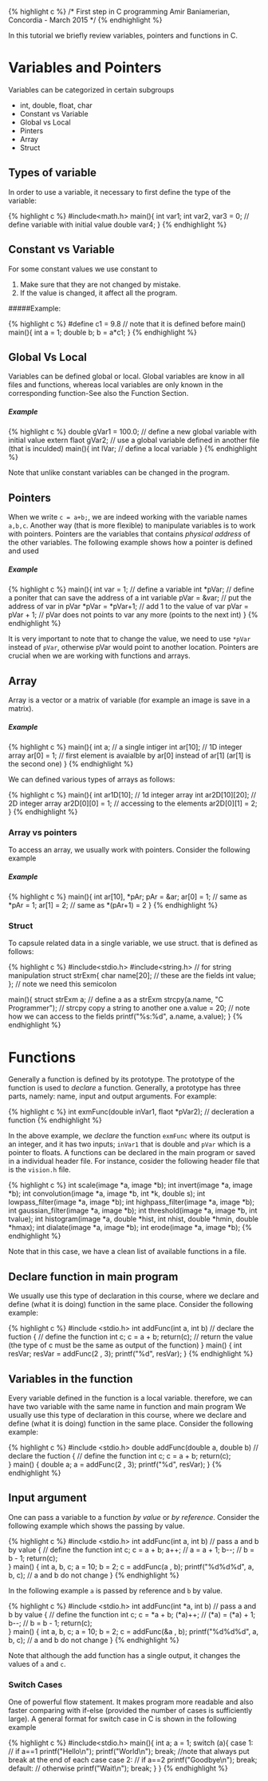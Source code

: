 {% highlight c %}
/*
First step in C programming
Amir Baniamerian, Concordia - March 2015
*/
{% endhighlight %}

In this tutorial we briefly review variables, pointers and functions in C.

# Variables and Pointers
Variables can be categorized in certain subgroups
* int, double, float, char
* Constant vs Variable
* Global vs Local
* Pinters
* Array
* Struct

## Types of variable

In order to use a variable, it necessary to first define the type of the variable:

{% highlight c %}
#include<math.h>
main(){
    int var1;
    int var2, var3 = 0; // define variable with initial value
    double var4;
}
{% endhighlight %}

## Constant vs Variable
For some constant values we use constant to
1. Make sure that they are not changed by mistake.
2. If the value is changed, it affect all the program.

#####Example:

{% highlight c %}
    #define c1 = 9.8 // note that it is defined before main()
    main(){
        int a = 1;
        double b;
        b = a*c1;
    }
{% endhighlight %}

## Global Vs Local
Variables can be defined global or local. Global variables are know in all files and functions, whereas local variables are only known in the corresponding function-See also the Function Section.

##### Example

{% highlight c %}
double gVar1 = 100.0;    // define a new global variable with initial value
extern flaot gVar2;      // use a global variable defined in another file (that is inculded)
main(){
    int lVar;            // define a local variable
}
{% endhighlight %}

Note that unlike constant variables can be changed in the program.

## Pointers
When we write `c = a+b;`, we are indeed working with the variable names `a,b,c`. Another way (that is more flexible) to manipulate variables is to work with pointers. Pointers are the variables that contains _physical address_ of the other variables. The following example shows how a pointer is defined and used
##### Example

{% highlight c %}
main(){
    int var = 1;        // define a variable
    int *pVar;          // define a poniter that can save the address of a int variable
    pVar = &var;        // put the address of var in pVar
    *pVar = *pVar+1;    // add 1 to the value of var
    pVar = pVar + 1;    // pVar does not points to var any more (points to the next int)
}
{% endhighlight %}

It is very important to note that to change the value, we need to use `*pVar` instead of `pVar`, otherwise pVar would point to another location. Pointers are crucial when we are working with functions and arrays.

## Array
Array is a vector or a matrix of variable (for example an image is save in a matrix). 
##### Example

{% highlight c %}
main(){
    int a;              // a single intiger 
    int ar[10];         // 1D integer array
    ar[0] = 1;          // first element is avaialble by ar[0] instead of ar[1] (ar[1] is the second one)
}
{% endhighlight %}

We can defined various types of arrays as follows:

{% highlight c %}
main(){
    int ar1D[10];       // 1d integer array
    int ar2D[10][20];   // 2D integer array
    ar2D[0][0] = 1;     // accessing to the elements
    ar2D[0][1] = 2;     
}
{% endhighlight %} 

### Array vs pointers
To access an array, we usually work with pointers. Consider the following example
##### Example

{% highlight c %}
main(){
    int ar[10], *pAr;
    pAr = &ar;
    ar[0] = 1;      // same as *pAr = 1;
    ar[1] = 2;      // same as *(pAr+1) = 2
}
{% endhighlight %}

### Struct
To capsule related data in a single variable, we use struct. that is defined as follows:

{% highlight c %}
#include<stdio.h>
#include<string.h>              // for string manipulation
struct strExm{
    char name[20];              // these are the fields
    int value;
};                              // note we need this semicolon

 main(){
    struct strExm a;                    // define a as a strExm
    strcpy(a.name, "C Programmer");    // strcpy copy a string to another one
    a.value = 20;                       // note how we can access to the fields
    printf("%s:%d", a.name, a.value);
}
{% endhighlight %}

# Functions
Generally a function is defined by its prototype. The prototype of the function is used to _declare_ a function. Generally, a prototype has three parts, namely: name, input and output arguments. For example:

{% highlight c %}
int exmFunc(double inVar1, flaot *pVar2);       // decleration a function
{% endhighlight %}

In the above example, we _declare_ the function `exmFunc` where its output is an integer, and it has two inputs; `inVar1` that is double and `pVar` which is a pointer to floats. A functions can be declared in the main program or saved in a individual header file. For instance, cosider the following header file that is the `vision.h` file.

{% highlight c %}
    int scale(image *a, image *b);
    int invert(image *a, image *b);
    int convolution(image *a, image *b, int *k, double s);
    int lowpass_filter(image *a, image *b);
    int highpass_filter(image *a, image *b);
    int gaussian_filter(image *a, image *b);
    int threshold(image *a, image *b, int tvalue);
    int histogram(image *a, double *hist, int nhist, double *hmin, double *hmax);
    int dialate(image *a, image *b);
    int erode(image *a, image *b);
{% endhighlight %}

Note that in this case, we have a clean list of available functions in a file.

## Declare function in main program
We usually use this type of declaration in this course, where we declare and define (what it is doing) function in the same place. Consider the following example:

{% highlight c %}
#include <stdio.h>
int addFunc(int a, int b)               // declare the fuction
{                                       // define the function
    int c;
    c = a + b;
    return(c);                          // return the value (the type of c must be the same as output of the function)
}
 main()
{
    int resVar;
    resVar = addFunc(2 , 3);
    printf("%d", resVar);
}
{% endhighlight %}

## Variables in the function

Every variable defined in the function is a local variable. therefore, we can have two variable with the same name in function and main program
We usually use this type of declaration in this course, where we declare and define (what it is doing) function in the same place. Consider the following example:

{% highlight c %}
#include <stdio.h>
double addFunc(double a, double b)               // declare the fuction
{                                               // define the function
    int c;
    c = a + b;
    return(c);                         
}
 main()
{
    double a;
    a = addFunc(2 , 3);
    printf("%d", resVar);
}
{% endhighlight %}

## Input argument
One can pass a variable to a function _by value_ or _by reference_. Consider the following example which shows the passing by value. 

{% highlight c %}
#include <stdio.h>
int addFunc(int a, int b)                // pass a and b by value
{                                                // define the function
    int c;
    c = a + b;
    a++;                                         // a = a + 1;
    b--;                                         // b = b - 1;
    return(c);                         
}
 main()
{
    int a, b, c;
    a = 10; b = 2;
    c = addFunc(a , b);
    printf("%d%d%d", a, b, c);                  // a and b do not change
}
{% endhighlight %}

In the following example `a` is passed by reference and `b` by value.

{% highlight c %}
#include <stdio.h>
int addFunc(int *a, int b)                // pass a and b by value
{                                                // define the function
    int c;
    c = *a + b;
    (*a)++;                                         // (*a) = (*a) + 1;
    b--;                                         // b = b - 1;
    return(c);                         
}
 main()
{
    int a, b, c;
    a = 10; b = 2;
    c = addFunc(&a , b);
    printf("%d%d%d", a, b, c);                  // a and b do not change
}
{% endhighlight %}

Note that although the add function has a single output, it changes the values of `a` and `c`.
### Switch Cases
One of powerful flow statement. It makes program more readable and also faster comparing with if-else (provided the number of cases is sufficiently large).
A general format for switch case in C is shown in the following example

{% highlight c %}
#include<stdio.h>
main(){
int a;
a = 1;
switch (a){
    case 1:                     // if a==1
        printf("Hello\n");
        printf("World\n");
        break;                  //note that always put break at the end of each case 
    case 2:                     // if a==2
       printf("Goodbye\n"); 
       break;
    default:                    // otherwise
        printf("Wait\n");
        break;
    }
}
{% endhighlight %}